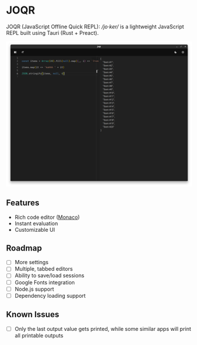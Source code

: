 # JOQR

JOQR (JavaScript Offline Quick REPL): _/jo·ker/_ is a lightweight JavaScript REPL built using Tauri (Rust + Preact).

![JOQR screenshot](src/assets/images/joqr-screenshot.png "JOQR screenshot")

## Features

- Rich code editor ([Monaco](https://www.npmjs.com/package/@monaco-editor/react#create-your-own-editor))
- Instant evaluation
- Customizable UI

## Roadmap

- [ ] More settings
- [ ] Multiple, tabbed editors
- [ ] Ability to save/load sessions
- [ ] Google Fonts integration
- [ ] Node.js support
- [ ] Dependency loading support

## Known Issues

- [ ] Only the last output value gets printed, while some similar apps will print all printable outputs
